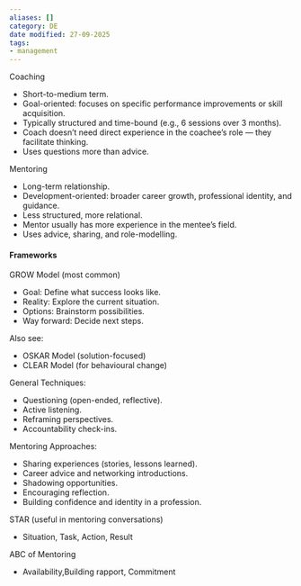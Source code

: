 ```yaml
---
aliases: []
category: DE
date modified: 27-09-2025
tags:
- management
---
```

Coaching
  - Short-to-medium term.
  - Goal-oriented: focuses on specific performance improvements or skill acquisition.
  - Typically structured and time-bound (e.g., 6 sessions over 3 months).
  - Coach doesn’t need direct experience in the coachee’s role — they facilitate thinking.
  - Uses questions more than advice.

Mentoring
  - Long-term relationship.
  - Development-oriented: broader career growth, professional identity, and guidance.
  - Less structured, more relational.
  - Mentor usually has more experience in the mentee’s field.
  - Uses advice, sharing, and role-modelling.

#### Frameworks

GROW Model (most common)
  - Goal: Define what success looks like.
  - Reality: Explore the current situation.
  - Options: Brainstorm possibilities.
  - Way forward: Decide next steps.

Also see:
- OSKAR Model (solution-focused)
- CLEAR Model (for behavioural change)

General Techniques:
  - Questioning (open-ended, reflective).
  - Active listening.
  - Reframing perspectives.
  - Accountability check-ins.

Mentoring Approaches:
  - Sharing experiences (stories, lessons learned).
  - Career advice and networking introductions.
  - Shadowing opportunities.
  - Encouraging reflection.
  - Building confidence and identity in a profession.

STAR (useful in mentoring conversations)
  - Situation, Task, Action, Result

ABC of Mentoring
  - Availability,Building rapport, Commitment
